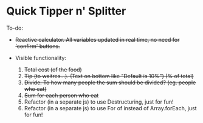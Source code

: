 # Quick Tipper n' Splitter

To-do:

* ~~Reactive calculator. All variables updated in real time, no need for
	'confirm' buttons.~~
* Visible functionality:

	1. ~~Total cost (of the food)~~
	2. ~~Tip (to waitres...). (Text on bottom like "Default is 10%") (% of
		total)~~
	3. ~~Divide. To how many people the sum should be divided? (eg. people who
		eat)~~
	4. ~~Sum for each person who eat~~
	5. Refactor (in a separate js) to use Destructuring, just for fun!
	6. Refactor (in a separate js) to use For of instead of Array.forEach, just
		for fun!

	​
